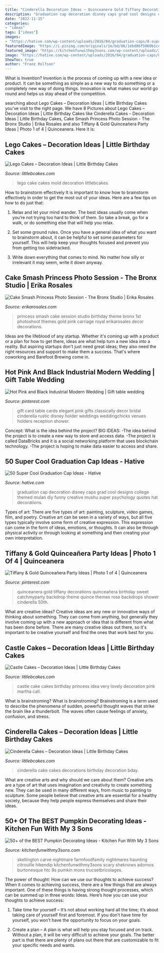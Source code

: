 ```yaml
---
title: "Cinderella Decoration Ideas ~ Quinceanera Gold Tiffany Decorations Quinceañera Birthday Sweet Catchmyparty Backdrop Theme Quince Themes Rose Backdrops Shower Cinderella 50th"
description: "Graduation cap decoration disney caps grad cool designs college themed mulan diy funny creative mushu super psychology quotes hat decorations"
date: "2022-11-15"
categories:
- "ideas"
tags: ["ideas"]
images:
- "https://hative.com/wp-content/uploads/2016/04/graduation-caps/8-super-cool-graduation-cap-ideas.jpg"
featuredImage: "https://i.pinimg.com/originals/1e/bd/86/1ebd86f5060b1ce11000eaec33d9db1e.jpg"
featured_image: "https://kitchenfunwithmy3sons.com/wp-content/uploads/2016/08/the-best-carved-and-decorated-pumpkin-ideas-29-680x722.jpg"
image: "https://hative.com/wp-content/uploads/2016/04/graduation-caps/8-super-cool-graduation-cap-ideas.jpg"
ShowToc: true
author: "Franz Rolfson"
---
```



What is Invention?
Invention is the process of coming up with a new idea or product. It can be something as simple as a new way to do something or a completely new way of doing things. Innovation is what makes our world go round and helps us stay ahead of the competition.

	

		
searching about Lego Cakes – Decoration Ideas | Little Birthday Cakes you've visit to the right page. We have 8 Pictures about Lego Cakes – Decoration Ideas | Little Birthday Cakes like Cinderella Cakes – Decoration Ideas | Little Birthday Cakes, Cake Smash Princess Photo Session - The Bronx Studio | Erika Rosales and also Tiffany &amp; Gold Quinceañera Party Ideas | Photo 1 of 4 | Quinceanera. Here it is:
		
    
## Lego Cakes – Decoration Ideas | Little Birthday Cakes

<img loading=lazy src="http://www.littlebcakes.com/wp-content/uploads/2013/08/Lego-Cake-Mold.jpg" onerror="this.onerror=null;this.src='https://tse2.mm.bing.net/th?id=OIP.8Ksfz2ttmpj5-Deht4nD3gHaFj&amp;pid=15.1';" alt="Lego Cakes – Decoration Ideas | Little Birthday Cakes">

_Source: littlebcakes.com_

>lego cake cakes mold decoration littlebcakes. 

	

How to brainstorm effectively
It is important to know how to brainstorm effectively in order to get the most out of your ideas. Here are a few tips on how to do just that:
1. Relax and let your mind wander. The best ideas usually come when you’re not trying too hard to think of them. So take a break, go for a walk, or do something else that will help you relax.

2. Set some ground rules. Once you have a general idea of what you want to brainstorm about, it can be helpful to set some parameters for yourself. This will help keep your thoughts focused and prevent you from getting too sidetracked.

3. Write down everything that comes to mind. No matter how silly or irrelevant it may seem, write it down anyway.

    
## Cake Smash Princess Photo Session - The Bronx Studio | Erika Rosales

<img loading=lazy src="https://www.erikarosales.com/wp-content/uploads/2018-03-06_0025-1600x1072.jpg" onerror="this.onerror=null;this.src='https://tse4.mm.bing.net/th?id=OIP.rG0WrBxddCY-3_2tCIZUnAHaE9&amp;pid=15.1';" alt="Cake Smash Princess Photo Session - The Bronx Studio | Erika Rosales">

_Source: erikarosales.com_

>princess smash cake session studio birthday theme bronx 1st photoshoot themes gold pink carriage royal erikarosales decor decorations. 

	

Ideas are the lifeblood of any startup. Whether it's coming up with a product or a plan for how to get there, ideas are what help turn a new idea into a reality. But aspiring startups don't just need great ideas; they also need the right resources and support to make them a success. That's where coworking and Barefoot Brewing come in.

    
## Hot Pink And Black Industrial Modern Wedding | Gift Table Wedding

<img loading=lazy src="https://i.pinimg.com/originals/1e/bd/86/1ebd86f5060b1ce11000eaec33d9db1e.jpg" onerror="this.onerror=null;this.src='https://tse1.mm.bing.net/th?id=OIP.N_f0yidIx2jS-23mFOjjAQHaLF&amp;pid=15.1';" alt="Hot Pink and Black Industrial Modern Wedding | Gift table wedding">

_Source: pinterest.com_

>gift card table cards elegant pink gifts classically decor bridal cinderella rustic disney holder weddings weddingchicks venues holders reception shower. 

	

Concept: What is the idea behind the project?
BIG IDEAS: 
-The idea behind the project is to create a new way to store and access data. 
-The project is called DataBricks and it is a social networking platform that uses blockchain technology. 
-The project is hoping to make data easier to access and share.

    
## 50 Super Cool Graduation Cap Ideas - Hative

<img loading=lazy src="https://hative.com/wp-content/uploads/2016/04/graduation-caps/8-super-cool-graduation-cap-ideas.jpg" onerror="this.onerror=null;this.src='https://tse1.mm.bing.net/th?id=OIP.WvcsxyF6q9uxWiJXSjzOGwHaHa&amp;pid=15.1';" alt="50 Super Cool Graduation Cap Ideas - Hative">

_Source: hative.com_

>graduation cap decoration disney caps grad cool designs college themed mulan diy funny creative mushu super psychology quotes hat decorations. 

	

Types of art: There are five types of art: painting, sculpture, video games, film, and poetry.
Creative art can be seen in a variety of ways, but all five types typically involve some form of creative expression. This expression can come in the form of ideas, emotions, or thoughts. It can also be through physical activity or through looking at something and then creating your own interpretation.

    
## Tiffany &amp; Gold Quinceañera Party Ideas | Photo 1 Of 4 | Quinceanera

<img loading=lazy src="https://i.pinimg.com/736x/97/70/56/977056beac38c9e73f3b804138b3c0b3--quinceanera-backdrop-ideas-quinceanera-decorations.jpg" onerror="this.onerror=null;this.src='https://tse3.mm.bing.net/th?id=OIP.0P0OJmEzROIbazdGfx5xagHaFj&amp;pid=15.1';" alt="Tiffany &amp; Gold Quinceañera Party Ideas | Photo 1 of 4 | Quinceanera">

_Source: pinterest.com_

>quinceanera gold tiffany decorations quinceañera birthday sweet catchmyparty backdrop theme quince themes rose backdrops shower cinderella 50th. 

	

What are creative ideas?
Creative ideas are any new or innovative ways of thinking about something. They can come from anything, but generally they involve coming up with a new approach or idea that is different from what has been done before. There are many creative ideas out there, so it's important to be creative yourself and find the ones that work best for you.

    
## Castle Cakes – Decoration Ideas | Little Birthday Cakes

<img loading=lazy src="http://www.littlebcakes.com/wp-content/uploads/2013/08/Castle-Birthday-Cake1.jpg" onerror="this.onerror=null;this.src='https://tse3.mm.bing.net/th?id=OIP.fmACoxQcK5XEx2a0ggvWZgHaJ4&amp;pid=15.1';" alt="Castle Cakes – Decoration Ideas | Little Birthday Cakes">

_Source: littlebcakes.com_

>castle cake cakes birthday princess idea very lovely decoration pink martha call. 

	

What is brainstroming?
What is brainstroming? Brainstroming is a term used to describe the phenomena of sudden, powerful thought waves that strike the brain like a thunderbolt. The waves often cause feelings of anxiety, confusion, and stress.

    
## Cinderella Cakes – Decoration Ideas | Little Birthday Cakes

<img loading=lazy src="http://www.littlebcakes.com/wp-content/uploads/2013/08/Cinderella-Cake-Decorations.jpg" onerror="this.onerror=null;this.src='https://tse3.mm.bing.net/th?id=OIP.wSz7xk-LZ6zDJ76sHbcm0gHaLL&amp;pid=15.1';" alt="Cinderella Cakes – Decoration Ideas | Little Birthday Cakes">

_Source: littlebcakes.com_

>cinderella cake cakes decorations birthday decoration bday. 

	

What are creative arts and why should we care about them?
Creative arts are a type of art that uses imagination and creativity to create something new. They can be used in many different ways, from music to painting to sculpture. Some people believe that creative arts are essential for a healthy society, because they help people express themselves and share their ideas.

    
## 50+ Of The BEST Pumpkin Decorating Ideas - Kitchen Fun With My 3 Sons

<img loading=lazy src="https://kitchenfunwithmy3sons.com/wp-content/uploads/2016/08/the-best-carved-and-decorated-pumpkin-ideas-29-680x722.jpg" onerror="this.onerror=null;this.src='https://tse1.mm.bing.net/th?id=OIP.WwgkqMzlGUGPa6VztzCTwAHaH3&amp;pid=15.1';" alt="50+ of the BEST Pumpkin Decorating Ideas - Kitchen Fun With My 3 Sons">

_Source: kitchenfunwithmy3sons.com_

>skellington carve nightmare farmfoodfamily nightmares haunting citrouille hikendip kitchenfunwithmy3sons scary sheknows adornos burtonesque htc 8s pumkin mons trucsetbricolages. 

	

The power of thought: How can we use our thoughts to achieve success?
When it comes to achieving success, there are a few things that are always important. One of these things is having strong thought processes, which can be summed up in three words: Ideas. Here’s how you can use your thoughts to achieve success: 
1. Take time for yourself – It’s not about working hard all the time; it’s about taking care of yourself first and foremost. If you don’t have time for yourself, you won’t have the opportunity to focus on your goals.

2. Create a plan – A plan is what will help you stay focused and on track. Without a plan, it will be very difficult to achieve your goals. The better part is that there are plenty of plans out there that are customizable to fit your specific needs and wants.


